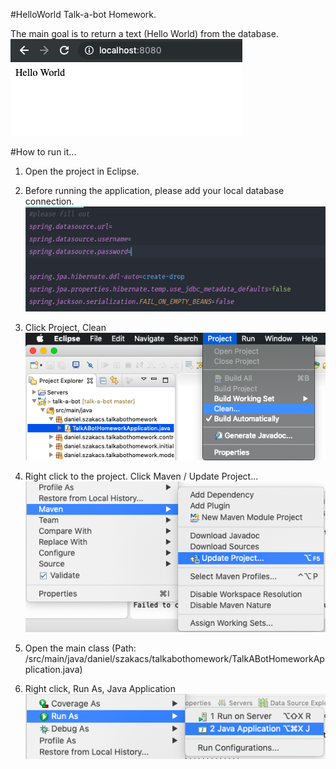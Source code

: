 #HelloWorld Talk-a-bot Homework.

The main goal is to return a text (Hello World) from the database.         
![alt text](pic/result.png)                                 
                                 
#How to run it...
1. Open the project in Eclipse.                             

2. Before running the application, please add your local database connection.     
![alt text](pic/db.png)                             
   
3. Click Project, Clean             
![alt text](pic/clean.png)                  
                    
4. Right click to the project. Click Maven / Update Project...                                                 
![alt text](pic/maven.png)                                              
5. Open the main class (Path: /src/main/java/daniel/szakacs/talkabothomework/TalkABotHomeworkApplication.java)                                       
6. Right click, Run As, Java Application                                                        
![alt text](pic/run.png)                                                        


                    
